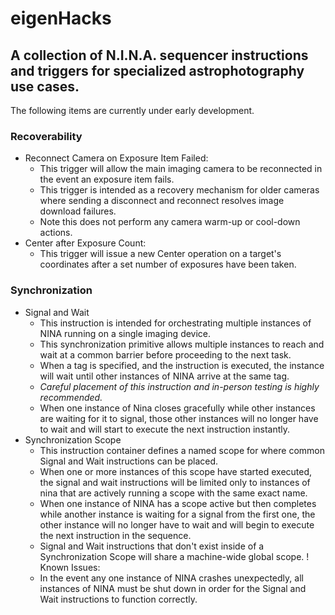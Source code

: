 # eigenHacks

## A collection of N.I.N.A. sequencer instructions and triggers for specialized astrophotography use cases.

The following items are currently under early development.

### Recoverability
* Reconnect Camera on Exposure Item Failed:
    * This trigger will allow the main imaging camera to be reconnected in the event an exposure item fails.
    * This trigger is intended as a recovery mechanism for older cameras where sending a disconnect and reconnect resolves image download failures.
    * Note this does not perform any camera warm-up or cool-down actions.
* Center after Exposure Count:
    * This trigger will issue a new Center operation on a target's coordinates after a set number of exposures have been taken.

### Synchronization
* Signal and Wait
    * This instruction is intended for orchestrating multiple instances of NINA running on a single imaging device.  
    * This synchronization primitive allows multiple instances to reach and wait at a common barrier before proceeding to the next task.
    * When a tag is specified, and the instruction is executed, the instance will wait until other instances of NINA arrive at the same tag.
    * *Careful placement of this instruction and in-person testing is highly recommended.*
    * When one instance of Nina closes gracefully while other instances are waiting for it to signal, those other instances will no longer have to wait and will start to execute the next instruction instantly.
* Synchronization Scope
    * This instruction container defines a named scope for where common Signal and Wait instructions can be placed. 
    * When one or more instances of this scope have started executed, the signal and wait instructions will be limited only to instances of nina that are actively running a scope with the same exact name.
    * When one instance of NINA has a scope active but then completes while another instance is waiting for a signal from the first one, the other instance will no longer have to wait and will begin to execute the next instruction in the sequence.
    * Signal and Wait instructions that don't exist inside of a Synchronization Scope will share a machine-wide global scope.
! Known Issues: 
    * In the event any one instance of NINA crashes unexpectedly, all instances of NINA must be shut down in order for the Signal and Wait instructions to function correctly.